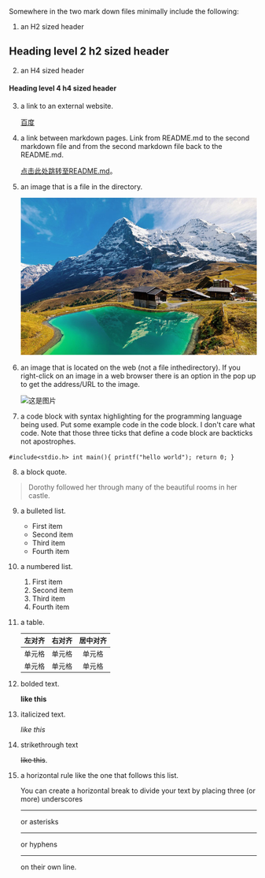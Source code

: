  Somewhere in the two mark down files minimally include the following: 

1. an H2 sized header

## Heading level 2	h2 sized header

2. an H4 sized header

#### Heading level 4	h4 sized header

3. a link to an external website. 

   [百度](https://www.baidu.com "baidu")

4. a link between markdown pages. Link from README.md to the second markdown file and from the second markdown file back to the README.md. 

   [点击此处跳转至README.md](https://github.com/Energefader/assignments1.4/blob/main/README.md "guess what!")。



5. an image that is a file in the directory. 

   ![这是图片](瑞士.jpg "Magic Gardens")



6. an image that is located on the web (not a file inthedirectory). If you right-click on an image in a web browser there is an option in the pop up to get the address/URL to the image.

   ![这是图片](https://pngimg.com/uploads/github/github_PNG20.png "Magic Gardens")



7. a code block with syntax highlighting for the programming language being used. Put some example code in the code block. I don't care what code. Note that those three ticks that define a code block are backticks not apostrophes.

`#include<stdio.h>
int main(){
	printf("hello world");
    return 0;
}`

8. a block quote.

> Dorothy followed her through many of the beautiful rooms in her castle.

9. a bulleted list.

   * First item
   * Second item
   * Third item
   * Fourth item 

10. a numbered list.

    1. First item
    2. Second item
    3. Third item
    4. Fourth item

11. a table.

    | 左对齐 | 右对齐 | 居中对齐 |
    | :----- | -----: | :------: |
    | 单元格 | 单元格 |  单元格  |
    | 单元格 | 单元格 |  单元格  |

12. bolded text.

    **like this**

13. italicized text.

    *like this*

14. strikethrough text

    ~~like this~~.

15. a horizontal rule like the one that follows this list.

    You can create a horizontal break to divide your text by placing three (or more) underscores 

    ___

    or asterisks 

    ***

    or hyphens

    ---

    on their own line.
